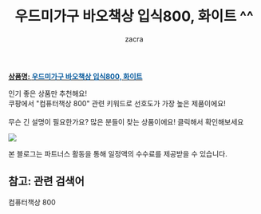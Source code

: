 ﻿---
layout: post
title:  "우드미가구 바오책상 입식800, 화이트 ^^"
author: zacra
categories: [ 아이템 ]
tags: [컴퓨터책상 800]
image: https://static.coupangcdn.com/image/vendor_inventory/images/2017/08/04/10/4/b31ab0f6-959d-4ad2-8935-8b05daaf9a8e.jpg 
description: "쿠팡에서 컴퓨터책상 800 관련 키워드로 가장 고객 선호도가 높은 제품이랍니다."
rating: 4.5
---

<a href="https://link.coupang.com/re/AFFSDP?lptag=AF8407795&pageKey=29825660&itemId=114008373&vendorItemId=3226003631&traceid=V0-153-6af673e22f3a3322"><b>상품명: <font color='#01579B'>우드미가구 바오책상 입식800, 화이트</font></b></a>

인기 좋은 상품만 추천해요!<br/>
쿠팡에서 "컴퓨터책상 800" 관련 키워드로 선호도가 가장 높은 제품이에요!<br/><br/>
무슨 긴 설명이 필요한가요? 많은 분들이 찾는 상품이에요!
클릭해서 확인해보세요


<a href="https://link.coupang.com/re/AFFSDP?lptag=AF8407795&pageKey=29825660&itemId=114008373&vendorItemId=3226003631&traceid=V0-153-6af673e22f3a3322"><img src="https://thumbnail10.coupangcdn.com/thumbnails/remote/q89/image/vendor_inventory/c10e/4e87c04cc344aac54b45c0ade3543a43d9d1661edde835b366626ee784b9.jpg"></a> 

본 블로그는 파트너스 활동을 통해 일정액의 수수료를 제공받을 수 있습니다.

## 참고: 관련 검색어    
컴퓨터책상 800